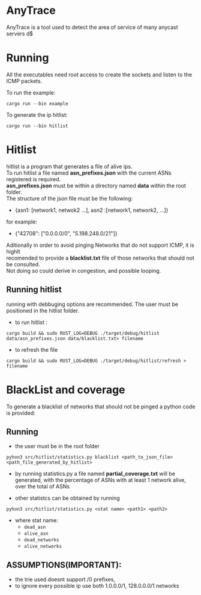 # AnyTrace
AnyTrace is a tool used to detect the area of service of many anycast servers d$

# Running
All the executables need root access to create the sockets and listen to the ICMP packets.

To run the example:
```
cargo run --bin example
```
To generate the ip hitlist:
```
cargo run --bin hitlist
```

# Hitlist
hitlist is a program that generates a file of alive ips.  
To run hitlist a file named **asn_prefixes.json** with the current ASNs registered is required.  
**asn_prefixes.json** must be within a directory named **data** within the root folder.  
The structure of the json file must be the following:  
- {asn1: [network1, netwok2 ...], asn2 :[network1, network2, ...]}  

for example:  
- {"42708": ["0.0.0.0/0", "5.198.248.0/21"]}  

Aditionally in order to avoid pinging Networks that do not support ICMP, it is highlt  
recomended to provide a **blacklist.txt** file of those networks that should not be consulted.  
Not doing so could derive in congestion, and possible looping.


## Running hitlist
running with debbuging options are recommended. The user must be positioned in the hitlist folder.

- to run hitlist :

```
cargo build && sudo RUST_LOG=DEBUG ./target/debug/hitlist data/asn_prefixes.json data/blacklist.txt> filename

```

- to refresh the file

```
cargo build && sudo RUST_LOG=DEBUG ./target/debug/hitlist/refresh > filename

```

# BlackList and coverage
To generate a blacklist of networks that should not be pinged a python code is provided:

## Running 

- the user must be in the root folder

```
pyhon3 src/hitlist/statistics.py blacklist <path_to_json_file> <path_file_generated_by_hitlist>
```

- by running statistics.py a file named **partial_coverage.txt** will be generated,  with the percentage of ASNs with at least
1 network alive, over the total of ASNs

- other statistcs can be obtained by running

```
pyhon3 src/hitlist/statistics.py <stat name> <path1> <path2>
```
- where stat name:
    - `dead_asn`
    - `alive_asn`
    - `dead_networks`
    - `alive_networks`


## ASSUMPTIONS(IMPORTANT):
- the trie used doesnt support /0 prefixes,
- to ignore every possible ip use both 1.0.0.0/1, 128.0.0.0/1 networks